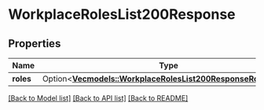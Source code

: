 # WorkplaceRolesList200Response

## Properties

Name | Type | Description | Notes
------------ | ------------- | ------------- | -------------
**roles** | Option<[**Vec<models::WorkplaceRolesList200ResponseRolesInner>**](workplace_roles_list_200_response_roles_inner.md)> |  | [optional]

[[Back to Model list]](../README.md#documentation-for-models) [[Back to API list]](../README.md#documentation-for-api-endpoints) [[Back to README]](../README.md)


